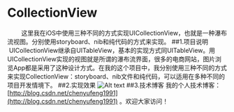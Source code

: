 # CollectionView
&emsp;&emsp;&nbsp;这里我在iOS中使用三种不同的方式实现UICollectionView，也就是一种瀑布流视图。分别使用storyboard、nib和纯代码的方式来实现。
##1.项目说明
&emsp;&emsp;&nbsp;UICollectionView继承自UITableView，基本的实现方式同UITableView。用UICollectionView实现的视图就是所谓的瀑布流界面，很多的电商网站，图片浏览App都是采用了这种设计方式。在我的这个项目中，我分别使用三种不同的方式来实现CollectionView：storyboard、nib文件和纯代码，可以适用在多种不同的项目开发情境下。
##2.实现效果
![Alt text](https://github.com/chenyufeng1991/CollectionView/raw/master/Screenshots/1.png)
##3.技术博客
我的个人技术博客：[http://blog.csdn.net/chenyufeng1991](http://blog.csdn.net/chenyufeng1991) 。欢迎大家访问！